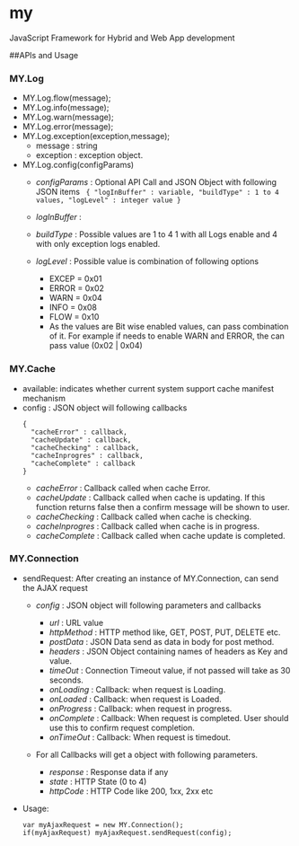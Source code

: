 my
==

JavaScript Framework for Hybrid and Web App development

##APIs and Usage

### MY.Log
* MY.Log.flow(message);
* MY.Log.info(message);
* MY.Log.warn(message);
* MY.Log.error(message);
* MY.Log.exception(exception,message);
	* message   : string
	* exception : exception object.
* MY.Log.config(configParams)
  * *configParams* : Optional API Call and JSON Object with following JSON items
		```
		{
			"logInBuffer" : variable,
			"buildType" : 1 to 4 values,
			"logLevel" : integer value
		}```

  * *logInBuffer* : 
  * *buildType* : Possible values are 1 to 4 1 with all Logs enable and 4 with only exception logs enabled.
  * *logLevel* : Possible value is combination of following options
	- EXCEP = 0x01
	- ERROR = 0x02
	- WARN  = 0x04
	- INFO  = 0x08
	- FLOW  = 0x10
	- As the values are Bit wise enabled values, can pass combination of it.
	  For example if needs to enable WARN and ERROR, the can pass value (0x02 | 0x04)

### MY.Cache
* available: indicates whether current system support cache manifest mechanism
* config : JSON object will following callbacks
  ```
  {
  	"cacheError" : callback,
  	"cacheUpdate" : callback,
  	"cacheChecking" : callback,
  	"cacheInprogres" : callback,
  	"cacheComplete" : callback
  }
  ```
  - *cacheError* : Callback called when cache Error.
  - *cacheUpdate* : Callback called when cache is updating. If this function returns false then a confirm message will be shown to user.
  - *cacheChecking* : Callback called when cache is checking.
  - *cacheInprogres* : Callback called when cache is in progress.
  - *cacheComplete* : Callback called when cache update is completed.

### MY.Connection
* sendRequest: After creating an instance of MY.Connection, can send the AJAX request
  - *config* : JSON object will following parameters and callbacks
    - *url* : URL value
    - *httpMethod* : HTTP method like, GET, POST, PUT, DELETE etc.
    - *postData* : JSON Data send as data in body for post method.
    - *headers* : JSON Object containing names of headers as Key and value.
    - *timeOut* : Connection Timeout value, if not passed will take as 30 seconds.
    - *onLoading* : Callback: when request is Loading.
    - *onLoaded* : Callback: when request is Loaded.
    - *onProgress* : Callback: when request in progress.
    - *onComplete* : Callback: When request is completed. User should use this to confirm request completion.
    - *onTimeOut* : Callback: When request is timedout.
    
  - For all Callbacks will get a object with following parameters.
    - *response* : Response data if any
    - *state* : HTTP State (0 to 4)
    - *httpCode* : HTTP Code like 200, 1xx, 2xx etc
    
* Usage: 
  ```
  var myAjaxRequest = new MY.Connection();
  if(myAjaxRequest) myAjaxRequest.sendRequest(config);
  ````

